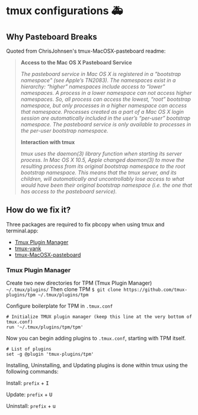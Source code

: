 # tmux configurations 🚑

## Why Pasteboard Breaks

Quoted from ChrisJohnsen's tmux-MacOSX-pasteboard readme: 

>**Access to the Mac OS X Pasteboard Service**
>
>_The pasteboard service in Mac OS X is registered in a "bootstrap namespace" (see Apple’s TN2083). The namespaces exist in a hierarchy: “higher” namespaces include access to “lower” namespaces. A process in a lower namespace can not access higher namespaces. So, all process can access the lowest, “root” bootstrap namespace, but only processes in a higher namespace can access that namespace. Processes created as a part of a Mac OS X login session are automatically included in the user’s “per-user” bootstrap namespace. The pasteboard service is only available to processes in the per-user bootstrap namespace._
>
>**Interaction with tmux**
>
>_tmux uses the daemon(3) library function when starting its server process. In Mac OS X 10.5, Apple changed daemon(3) to move the resulting process from its original bootstrap namespace to the root bootstrap namespace. This means that the tmux server, and its children, will automatically and uncontrollably lose access to what would have been their original bootstrap namespace (i.e. the one that has access to the pasteboard service)._

## How do we fix it?
Three packages are required to fix pbcopy when using tmux and terminal.app:
* [Tmux Plugin Manager](https://github.com/tmux-plugins/tpm)
* [tmux-yank](https://github.com/tmux-plugins/tmux-yank)
* [tmux-MacOSX-pasteboard](https://github.com/ChrisJohnsen/tmux-MacOSX-pasteboard)

### Tmux Plugin Manager
Create two new directories for TPM (Tmux Plugin Manager)
`~/.tmux/plugins/`
Then clone TPM
`$ git clone https://github.com/tmux-plugins/tpm ~/.tmux/plugins/tpm`

Configure boilerplate for TPM in `.tmux.conf`
```shell
# Initialize TMUX plugin manager (keep this line at the very bottom of tmux.conf)
run '~/.tmux/plugins/tpm/tpm'
```

Now you can begin adding plugins to `.tmux.conf`, starting with TPM itself.
```shell
# List of plugins
set -g @plugin 'tmux-plugins/tpm'
```
Installing, Uninstalling, and Updating plugins is done within tmux using the following commands:

Install:
`prefix` + <kbd>I</kbd> 

Update:
`prefix` + <kbd>U</kbd>

Uninstall:
`prefix` + <kbd>u</kbd>
